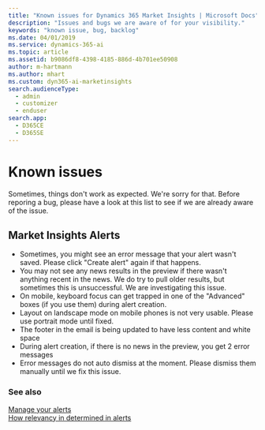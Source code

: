 ```yaml
---
title: "Known issues for Dynamics 365 Market Insights | Microsoft Docs"
description: "Issues and bugs we are aware of for your visibility."
keywords: "known issue, bug, backlog"
ms.date: 04/01/2019
ms.service: dynamics-365-ai
ms.topic: article
ms.assetid: b9086df8-4398-4185-886d-4b701ee50908
author: m-hartmann
ms.author: mhart
ms.custom: dyn365-ai-marketinsights
search.audienceType: 
  - admin
  - customizer
  - enduser
search.app: 
  - D365CE
  - D365SE
---
```


# Known issues

Sometimes, things don't work as expected. We're sorry for that. Before reporing a bug, please have a look at this list to see if we are already aware of the issue. 

## Market Insights Alerts

- Sometimes, you might see an error message that your alert wasn't saved. Please click "Create alert" again if that happens.
- You may not see any news results in the preview if there wasn't anything recent in the news. We do try to pull older results, but sometimes this is unsuccessful. We are investigating this issue.
- On mobile, keyboard focus can get trapped in one of the "Advanced" boxes (if you use them) during alert creation.
- Layout on landscape mode on mobile phones is not very usable. Please use portrait mode until fixed.
- The footer in the email is being updated to have less content and white space
- During alert creation, if there is no news in the preview, you get 2 error messages
- Error messages do not auto dismiss at the moment. Please dismiss them manually until we fix this issue.

### See also

[Manage your alerts](alerts-management.md)    
[How relevancy in determined in alerts](alerts-data-science.md)
